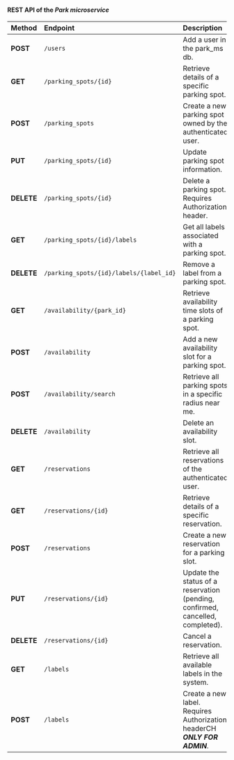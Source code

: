 #### REST API of the *Park microservice*

| Method | Endpoint | Description |
|:--------|:----------|:-------------|
| **POST** | `/users` | Add a user in the park_ms db. |
| **GET** | `/parking_spots/{id}` | Retrieve details of a specific parking spot. |
| **POST** | `/parking_spots` | Create a new parking spot owned by the authenticated user. |
| **PUT** | `/parking_spots/{id}` | Update parking spot information.|
| **DELETE** | `/parking_spots/{id}` | Delete a parking spot. Requires Authorization header. |
| **GET** | `/parking_spots/{id}/labels` | Get all labels associated with a parking spot. |
| **DELETE** | `/parking_spots/{id}/labels/{label_id}` | Remove a label from a parking spot. |
| **GET** | `/availability/{park_id}` | Retrieve availability time slots of a parking spot. |
| **POST** | `/availability` | Add a new availability slot for a parking spot. |
| **POST** | `/availability/search` | Retrieve all parking spots in a specific radius near me. |
| **DELETE** | `/availability` | Delete an availability slot. |
| **GET** | `/reservations` | Retrieve all reservations of the authenticated user. |
| **GET** | `/reservations/{id}` | Retrieve details of a specific reservation. |
| **POST** | `/reservations` | Create a new reservation for a parking slot. |
| **PUT** | `/reservations/{id}` | Update the status of a reservation (pending, confirmed, cancelled, completed). |
| **DELETE** | `/reservations/{id}` | Cancel a reservation. |
| **GET** | `/labels` | Retrieve all available labels in the system. |
| **POST** | `/labels` | Create a new label. Requires Authorization headerCH **_ONLY FOR ADMIN_**. |